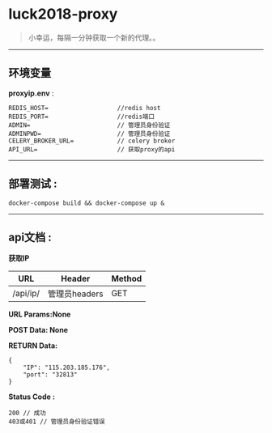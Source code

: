 # luck2018-proxy

> 小幸运，每隔一分钟获取一个新的代理。。

*** 

## 环境变量 

**proxyip.env** : 

```
REDIS_HOST=                   //redis host
REDIS_PORT=                   //redis端口
ADMIN=                        // 管理员身份验证
ADMINPWD=                     // 管理员身份验证
CELERY_BROKER_URL=            // celery broker 
API_URL=                      // 获取proxy的api 
```

*** 

## 部署测试 :
```
docker-compose build && docker-compose up & 
```

***


## api文档 : 

**获取IP**

|URL|Header|Method|
|---| -- | -- |
|/api/ip/| 管理员headers| GET |

**URL Params:None** 

**POST Data: None**

**RETURN Data:** 
```
{
    "IP": "115.203.185.176",
    "port": "32813"
}
```

**Status Code :**
```
200 // 成功
403或401 // 管理员身份验证错误
```


